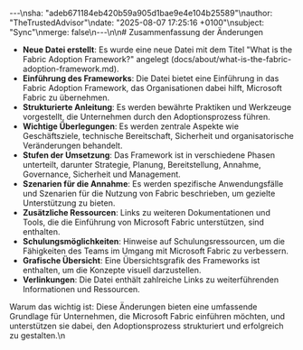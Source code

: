 ---\nsha: "adeb671184eb420b59a905d1bae9e4e104b25589"\nauthor: "TheTrustedAdvisor"\ndate: "2025-08-07 17:25:16 +0100"\nsubject: "Sync"\nmerge: false\n---\n\n# Zusammenfassung der Änderungen

- **Neue Datei erstellt**: Es wurde eine neue Datei mit dem Titel "What is the Fabric Adoption Framework?" angelegt (docs/about/what-is-the-fabric-adoption-framework.md).
- **Einführung des Frameworks**: Die Datei bietet eine Einführung in das Fabric Adoption Framework, das Organisationen dabei hilft, Microsoft Fabric zu übernehmen.
- **Strukturierte Anleitung**: Es werden bewährte Praktiken und Werkzeuge vorgestellt, die Unternehmen durch den Adoptionsprozess führen.
- **Wichtige Überlegungen**: Es werden zentrale Aspekte wie Geschäftsziele, technische Bereitschaft, Sicherheit und organisatorische Veränderungen behandelt.
- **Stufen der Umsetzung**: Das Framework ist in verschiedene Phasen unterteilt, darunter Strategie, Planung, Bereitstellung, Annahme, Governance, Sicherheit und Management.
- **Szenarien für die Annahme**: Es werden spezifische Anwendungsfälle und Szenarien für die Nutzung von Fabric beschrieben, um gezielte Unterstützung zu bieten.
- **Zusätzliche Ressourcen**: Links zu weiteren Dokumentationen und Tools, die die Einführung von Microsoft Fabric unterstützen, sind enthalten.
- **Schulungsmöglichkeiten**: Hinweise auf Schulungsressourcen, um die Fähigkeiten des Teams im Umgang mit Microsoft Fabric zu verbessern.
- **Grafische Übersicht**: Eine Übersichtsgrafik des Frameworks ist enthalten, um die Konzepte visuell darzustellen.
- **Verlinkungen**: Die Datei enthält zahlreiche Links zu weiterführenden Informationen und Ressourcen.

Warum das wichtig ist: Diese Änderungen bieten eine umfassende Grundlage für Unternehmen, die Microsoft Fabric einführen möchten, und unterstützen sie dabei, den Adoptionsprozess strukturiert und erfolgreich zu gestalten.\n